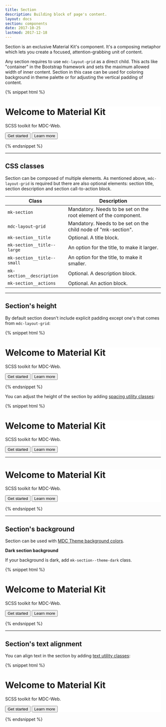 ```yaml
---
title: Section
description: Building block of page's content.
layout: docs
section: components
date: 2017-10-25
lastmod: 2017-12-18
---
```


Section is an exclusive Material Kit's component. It's a composing metaphor which lets you create a focused, attention-grabbing unit of content.

Any section requires to use `mdc-layout-grid` as a direct child. This acts like "container" in the
Bootstrap framework and sets the maximum allowed width of inner content. Section in this case can
be used for coloring background in theme palette or for adjusting the vertical padding of content.

{% snippet html %}
<div class="mk-section mk-ta--center mk-py--lg" style="background: #fff;">
  <div class="mdc-layout-grid">
    <h1 class="mk-section__title mk-section__title--large">Welcome to Material Kit</h1>
    <p class="mk-section__description">SCSS toolkit for MDC-Web.</p>
    <p class="mk-section__actions">
      <button class="mdc-button mdc-button--unelevated">Get started</button>
      <button class="mdc-button">Learn more</button>
    </p>
  </div>
</div>
{% endsnippet %}

<hr class="mk-my--md">

## CSS classes

Section can be composed of multiple elements. As mentioned above, `mdc-layout-grid` is required
but there are also optional elements: section title, section description and section call-to-action block.

| Class                      | Description                                                      |
| -------------------------- | -----------------------------------------------------------------|
| `mk-section`               | Mandatory. Needs to be set on the root element of the component.  |
| `mdc-layout-grid`          | Mandatory. Needs to be set on the child node of "mk-section".     |
| `mk-section__title`        | Optional. A title block.                                         |
| `mk-section__title--large` | An option for the title, to make it larger.                      |
| `mk-section__title--small` | An option for the title, to make it smaller.                     |
| `mk-section__description`  | Optional. A description block.                                   |
| `mk-section__actions`      | Optional. An action block.                                       |

<hr class="mk-my--md">

## Section's height

By default section doesn't include explicit padding except one's that comes from `mdc-layout-grid`:

{% snippet html %}
<div class="mk-section" style="background: #fff;">
  <div class="mdc-layout-grid">
    <h1 class="mk-section__title">Welcome to Material Kit</h1>
    <p class="mk-section__description">SCSS toolkit for MDC-Web.</p>
    <p class="mk-section__actions">
      <button class="mdc-button mdc-button--unelevated">Get started</button>
      <button class="mdc-button">Learn more</button>
    </p>
  </div>
</div>
{% endsnippet %}

You can adjust the height of the section by adding [spacing utility classes](../utilities/spacing/):

{% snippet html %}
<div class="mk-section mk-py--lg" style="background: #fff;">
  <div class="mdc-layout-grid">
    <h1 class="mk-section__title">Welcome to Material Kit</h1>
    <p class="mk-section__description">SCSS toolkit for MDC-Web.</p>
    <p class="mk-section__actions">
      <button class="mdc-button mdc-button--unelevated">Get started</button>
      <button class="mdc-button">Learn more</button>
    </p>
  </div>
</div>
<hr>
<div class="mk-section mk-py--xl" style="background: #fff;">
  <div class="mdc-layout-grid">
    <h1 class="mk-section__title mk-section__title--large">Welcome to Material Kit</h1>
    <p class="mk-section__description">SCSS toolkit for MDC-Web.</p>
    <p class="mk-section__actions">
      <button class="mdc-button mdc-button--unelevated">Get started</button>
      <button class="mdc-button">Learn more</button>
    </p>
  </div>
</div>
{% endsnippet %}

<hr class="mk-my--md">

## Section's background

Section can be used with [MDC Theme background colors](https://material.io/components/web/catalog/theme/#css-classes).

**Dark section background**

If your background is dark, add `mk-section--theme-dark` class.

{% snippet html %}
<div class="mk-section mk-section--theme-dark mdc-theme--primary-bg mk-py--md">
  <div class="mdc-layout-grid">
    <h1 class="mk-section__title">Welcome to Material Kit</h1>
    <p class="mk-section__description">SCSS toolkit for MDC-Web.</p>
    <p class="mk-section__actions">
      <button class="mdc-button mdc-theme--text-primary-on-secondary mdc-theme--secondary-bg">Get started</button>
      <button class="mdc-button mdc-button--unelevated">Learn more</button>
    </p>
  </div>
</div>
{% endsnippet %}

<hr class="mk-my--md">

## Section's text alignment

You can align text in the section by adding [text utility classes](../utilities/text/):

{% snippet html %}
<div class="mk-section mk-py--lg mk-ta--center" style="background: #fff;">
  <div class="mdc-layout-grid">
    <h1 class="mk-section__title">Welcome to Material Kit</h1>
    <p class="mk-section__description">SCSS toolkit for MDC-Web.</p>
    <p class="mk-section__actions">
      <button class="mdc-button mdc-button--unelevated">Get started</button>
      <button class="mdc-button">Learn more</button>
    </p>
  </div>
</div>
{% endsnippet %}

